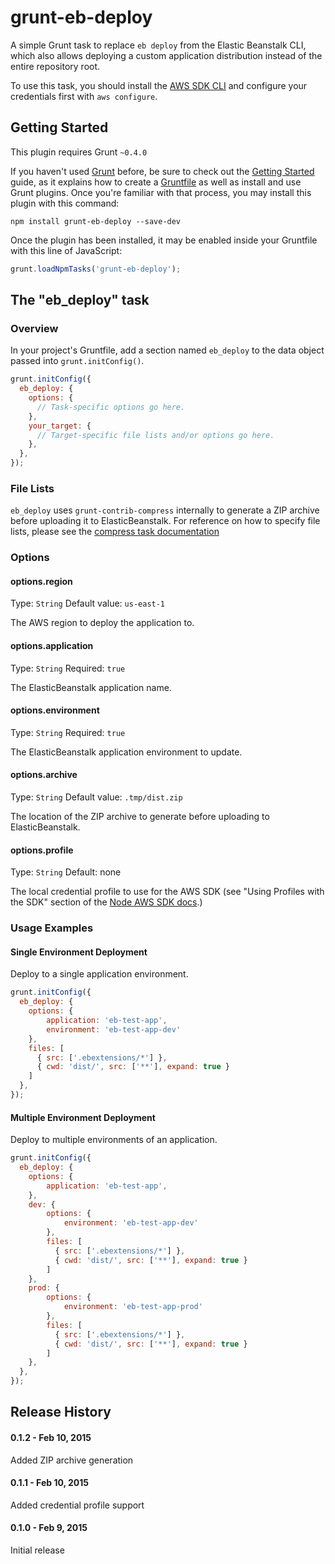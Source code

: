 # grunt-eb-deploy

A simple Grunt task to replace `eb deploy` from the  Elastic Beanstalk CLI, which also allows deploying a
custom application distribution instead of the entire repository root.

To use this task, you should install the [AWS SDK CLI](http://aws.amazon.com/cli/) and configure your credentials
first with `aws configure`.

## Getting Started
This plugin requires Grunt `~0.4.0`

If you haven't used [Grunt](http://gruntjs.com/) before, be sure to check out the [Getting Started](http://gruntjs.com/getting-started) guide, as it explains how to create a [Gruntfile](http://gruntjs.com/sample-gruntfile) as well as install and use Grunt plugins. Once you're familiar with that process, you may install this plugin with this command:

```shell
npm install grunt-eb-deploy --save-dev
```

Once the plugin has been installed, it may be enabled inside your Gruntfile with this line of JavaScript:

```js
grunt.loadNpmTasks('grunt-eb-deploy');
```

## The "eb_deploy" task

### Overview
In your project's Gruntfile, add a section named `eb_deploy` to the data object passed into `grunt.initConfig()`.

```js
grunt.initConfig({
  eb_deploy: {
    options: {
      // Task-specific options go here.
    },
    your_target: {
      // Target-specific file lists and/or options go here.
    },
  },
});
```

### File Lists

`eb_deploy` uses `grunt-contrib-compress` internally to generate a ZIP archive before uploading it
to ElasticBeanstalk. For reference on how to specify file lists, please see the
[compress task documentation](https://github.com/gruntjs/grunt-contrib-compress)

### Options

#### options.region
Type: `String`
Default value: `us-east-1`

The AWS region to deploy the application to.

#### options.application
Type: `String`
Required: `true`

The ElasticBeanstalk application name.

#### options.environment
Type: `String`
Required: `true`

The ElasticBeanstalk application environment to update.

#### options.archive
Type: `String`
Default value: `.tmp/dist.zip`

The location of the ZIP archive to generate before uploading to ElasticBeanstalk.

#### options.profile
Type: `String`
Default: none

The local credential profile to use for the AWS SDK (see "Using Profiles with the SDK" section of the
 [Node AWS SDK docs](http://docs.aws.amazon.com/AWSJavaScriptSDK/guide/node-configuring.html).)

### Usage Examples

#### Single Environment Deployment
Deploy to a single application environment.

```js
grunt.initConfig({
  eb_deploy: {
    options: {
		application: 'eb-test-app',
		environment: 'eb-test-app-dev'
	},
	files: [
	  { src: ['.ebextensions/*'] },
	  { cwd: 'dist/', src: ['**'], expand: true }
	]
  },
});
```

#### Multiple Environment Deployment
Deploy to multiple environments of an application.

```js
grunt.initConfig({
  eb_deploy: {
    options: {
		application: 'eb-test-app',
	},
	dev: {
		options: {
			environment: 'eb-test-app-dev'
		},
		files: [
		  { src: ['.ebextensions/*'] },
		  { cwd: 'dist/', src: ['**'], expand: true }
		]
	},
	prod: {
		options: {
			environment: 'eb-test-app-prod'
		},
		files: [
		  { src: ['.ebextensions/*'] },
		  { cwd: 'dist/', src: ['**'], expand: true }
		]
	},
  },
});
```

## Release History

#### 0.1.2 - Feb 10, 2015

Added ZIP archive generation

#### 0.1.1 - Feb 10, 2015

Added credential profile support

#### 0.1.0 - Feb 9, 2015

Initial release
